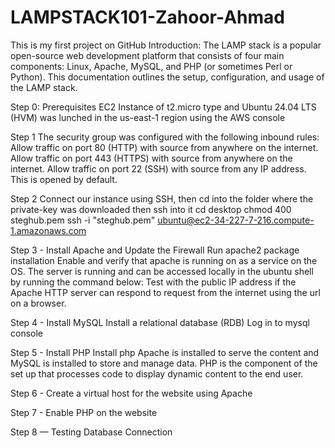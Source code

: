 # LAMPSTACK101-Zahoor-Ahmad
This is my first project on GitHub
Introduction:
The LAMP stack is a popular open-source web development platform that consists of four main components: Linux, Apache, MySQL, and PHP (or sometimes Perl or Python). This documentation outlines the setup, configuration, and usage of the LAMP stack.

Step 0: Prerequisites 
EC2 Instance of t2.micro type and Ubuntu 24.04 LTS (HVM) was lunched in the us-east-1 region using the AWS console

Step 1
The security group was configured with the following inbound rules:
Allow traffic on port 80 (HTTP) with source from anywhere on the internet.
Allow traffic on port 443 (HTTPS) with source from anywhere on the internet.
Allow traffic on port 22 (SSH) with source from any IP address. This is opened by default.

Step 2
Connect our instance using SSH, then cd into the folder where the private-key was downloaded then ssh into it
cd desktop
chmod 400 steghub.pem
ssh -i "steghub.pem" ubuntu@ec2-34-227-7-216.compute-1.amazonaws.com

Step 3 - Install Apache and Update the Firewall
Run apache2 package installation
Enable and verify that apache is running on as a service on the OS.
The server is running and can be accessed locally in the ubuntu shell by running the command below:
Test with the public IP address if the Apache HTTP server can respond to request from the internet using the url on a browser.

Step 4 - Install MySQL
Install a relational database (RDB)
Log in to mysql console

Step 5 - Install PHP
Install php Apache is installed to serve the content and MySQL is installed to store and manage data. PHP is the component of the set up that processes code to display dynamic content to the end user.

Step 6 - Create a virtual host for the website using Apache

Step 7 - Enable PHP on the website

Step 8 — Testing Database Connection
